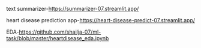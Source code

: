 text summarizer-https://summarizer-07.streamlit.app/




heart disease prediction app-https://heart-disease-predict-07.streamlit.app/



EDA-https://github.com/shailja-07/ml-task/blob/master/heartdisease_eda.ipynb

